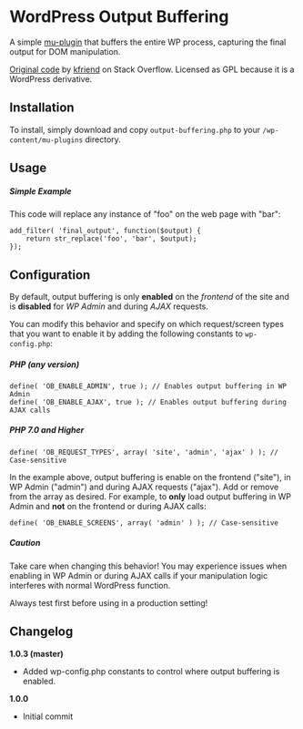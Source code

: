# WordPress Output Buffering

A simple [mu-plugin](https://codex.wordpress.org/Must_Use_Plugins) that buffers the entire WP process, capturing the final output for DOM manipulation.

[Original code](http://stackoverflow.com/a/22818089/3799374) by [kfriend](https://stackoverflow.com/users/419673/kfriend) on Stack Overflow. Licensed as GPL because it is a WordPress derivative.

## Installation

To install, simply download and copy `output-buffering.php` to your `/wp-content/mu-plugins` directory.

## Usage

##### Simple Example

This code will replace any instance of "foo" on the web page with "bar":

```
add_filter( 'final_output', function($output) {
    return str_replace('foo', 'bar', $output);
});
```

## Configuration

By default, output buffering is only **enabled** on the *frontend* of the site and is **disabled** for *WP Admin* and during *AJAX* requests.

You can modify this behavior and specify on which request/screen types that you want to enable it by adding the following constants to `wp-config.php`:

##### PHP (any version)

```
define( 'OB_ENABLE_ADMIN', true ); // Enables output buffering in WP Admin
define( 'OB_ENABLE_AJAX', true ); // Enables output buffering during AJAX calls
```

##### PHP 7.0 and Higher

```
define( 'OB_REQUEST_TYPES', array( 'site', 'admin', 'ajax' ) ); // Case-sensitive
```

In the example above, output buffering is enable on the frontend ("site"), in WP Admin ("admin") and during AJAX requests ("ajax"). Add or remove from the array as desired. For example, to **only** load output buffering in WP Admin and **not** on the frontend or during AJAX calls:

```
define( 'OB_ENABLE_SCREENS', array( 'admin' ) ); // Case-sensitive
```

##### Caution

Take care when changing this behavior! You may experience issues when enabling in WP Admin or during AJAX calls if your manipulation logic interferes with normal WordPress function.

Always test first before using in a production setting!

## Changelog

**1.0.3 (master)**
* Added wp-config.php constants to control where output buffering is enabled.

**1.0.0**
* Initial commit
